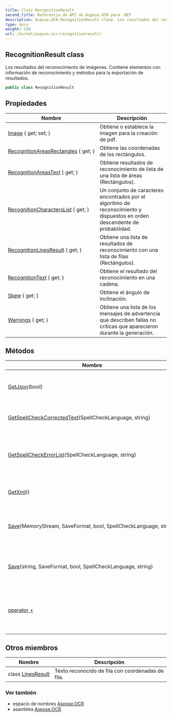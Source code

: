 ```yaml
---
title: Class RecognitionResult
second_title: Referencia de API de Aspose.OCR para .NET
description: Aspose.OCR.RecognitionResult clase. Los resultados del reconocimiento de imágenes. Contiene elementos con información de reconocimiento y métodos para la exportación de resultados.
type: docs
weight: 220
url: /es/net/aspose.ocr/recognitionresult/
---
```

## RecognitionResult class

Los resultados del reconocimiento de imágenes. Contiene elementos con información de reconocimiento y métodos para la exportación de resultados.

```csharp
public class RecognitionResult
```

## Propiedades

| Nombre | Descripción |
| --- | --- |
| [Image](../../aspose.ocr/recognitionresult/image/) { get; set; } | Obtiene o establece la imagen para la creación de pdf. |
| [RecognitionAreasRectangles](../../aspose.ocr/recognitionresult/recognitionareasrectangles/) { get; } | Obtiene las coordenadas de los rectángulos. |
| [RecognitionAreasText](../../aspose.ocr/recognitionresult/recognitionareastext/) { get; } | Obtiene resultados de reconocimiento de lista de una lista de áreas (Rectángulos). |
| [RecognitionCharactersList](../../aspose.ocr/recognitionresult/recognitioncharacterslist/) { get; } | Un conjunto de caracteres encontrados por el algoritmo de reconocimiento y dispuestos en orden descendente de probabilidad. |
| [RecognitionLinesResult](../../aspose.ocr/recognitionresult/recognitionlinesresult/) { get; } | Obtiene una lista de resultados de reconocimiento con una lista de filas (Rectángulos). |
| [RecognitionText](../../aspose.ocr/recognitionresult/recognitiontext/) { get; } | Obtiene el resultado del reconocimiento en una cadena. |
| [Skew](../../aspose.ocr/recognitionresult/skew/) { get; } | Obtiene el ángulo de inclinación. |
| [Warnings](../../aspose.ocr/recognitionresult/warnings/) { get; } | Obtiene una lista de los mensajes de advertencia que describen fallas no críticas que aparecieron durante la generación. |

## Métodos

| Nombre | Descripción |
| --- | --- |
| [GetJson](../../aspose.ocr/recognitionresult/getjson/)(bool) | Cadena JSON de formulario con resultados de reconocimiento. |
| [GetSpellCheckCorrectedText](../../aspose.ocr/recognitionresult/getspellcheckcorrectedtext/)(SpellCheckLanguage, string) | Corrige texto (reemplaza palabras mal escritas). |
| [GetSpellCheckErrorList](../../aspose.ocr/recognitionresult/getspellcheckerrorlist/)(SpellCheckLanguage, string) | Encuentra las palabras mal escritas con ortografías sugeridas para un texto de entrada dado. |
| [GetXml](../../aspose.ocr/recognitionresult/getxml/)() | Cadena XML de formulario con resultados de reconocimiento. |
| [Save](../../aspose.ocr/recognitionresult/save/#save)(MemoryStream, SaveFormat, bool, SpellCheckLanguage, string) | Guarda el documento como texto sin formato, PDF o documento de Microsoft Word. |
| [Save](../../aspose.ocr/recognitionresult/save/#save_1)(string, SaveFormat, bool, SpellCheckLanguage, string) | Guarda el documento como texto sin formato, PDF o documento de Microsoft Word. |
| [operator +](../../aspose.ocr/recognitionresult/op_addition/) | Para completar el resultado completo a partir de fragmentos reconocidos (líneas). |

## Otros miembros

| Nombre | Descripción |
| --- | --- |
| class [LinesResult](recognitionresult.linesresult/) | Texto reconocido de fila con coordenadas de fila. |

### Ver también

* espacio de nombres [Aspose.OCR](../../aspose.ocr/)
* asamblea [Aspose.OCR](../../)


